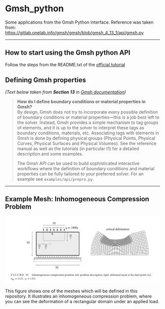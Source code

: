 # Gmsh_python
Some applications from the Gmsh Python interface. Reference was taken from:  
<https://gitlab.onelab.info/gmsh/gmsh/blob/gmsh_4_13_1/api/gmsh.py>

---
## How to start using the Gmsh python API
Follow the steps from the README.txt of the [official tutorial](https://gitlab.onelab.info/gmsh/gmsh/-/tree/master/tutorials/python?ref_type=heads)

## Defining Gmsh properties  
*(Text below taken from **Section 13** in [Gmsh documentation](https://gmsh.info/doc/texinfo/gmsh.html#Gmsh-application-programming-interface))*

> **How do I define boundary conditions or material properties in Gmsh?**  
> By design, Gmsh does not try to incorporate every possible definition of boundary conditions or material properties—this is a job best left to the solver. Instead, Gmsh provides a simple mechanism to tag groups of elements, and it is up to the solver to interpret these tags as boundary conditions, materials, etc. Associating tags with elements in Gmsh is done by defining physical groups (Physical Points, Physical Curves, Physical Surfaces and Physical Volumes). See the reference manual as well as the tutorials (in particular t1) for a detailed description and some examples.  
>
> The Gmsh API can be used to build sophisticated interactive workflows where the definition of boundary conditions and material properties can be fully tailored to your preferred solver. For an example see `examples/api/prepro.py`.

---

## Example Mesh: Inhomogeneous Compression Problem

![Inhomogeneous compression problem; left: problem description; right: deformed mesh at the limit point (Q2, n_ele = 1125, γ_c = 1.03).](Images/Screenshot%202025-02-09%20184141_Bieber.png)


This figure shows one of the meshes which will be defined in this repository. It illustrates an inhomogeneous compression problem, where you can see the deformation of a rectangular domain under an applied load.  
